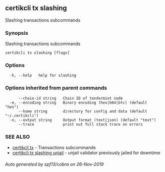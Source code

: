 ## certikcli tx slashing

Slashing transactions subcommands

### Synopsis

Slashing transactions subcommands

```
certikcli tx slashing [flags]
```

### Options

```
  -h, --help   help for slashing
```

### Options inherited from parent commands

```
      --chain-id string   Chain ID of tendermint node
  -e, --encoding string   Binary encoding (hex|b64|btc) (default "hex")
      --home string       directory for config and data (default "~/.certikcli")
  -o, --output string     Output format (text|json) (default "text")
      --trace             print out full stack trace on errors
```

### SEE ALSO

* [certikcli tx](certikcli_tx.md)	 - Transactions subcommands
* [certikcli tx slashing unjail](certikcli_tx_slashing_unjail.md)	 - unjail validator previously jailed for downtime

###### Auto generated by spf13/cobra on 26-Nov-2019
